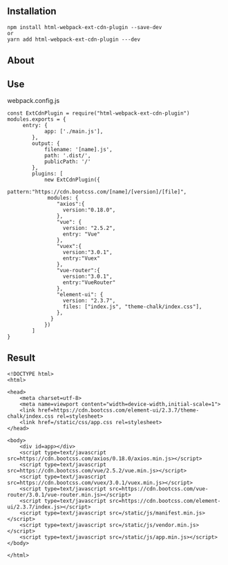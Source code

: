 Installation
--

> 
    npm install html-webpack-ext-cdn-plugin --save-dev
    or
    yarn add html-webpack-ext-cdn-plugin ---dev

About
--
   

Use
--
webpack.config.js

> 
    const ExtCdnPlugin = require("html-webpack-ext-cdn-plugin")
    modules.exports = {
         entry: {
                app: ['./main.js'],
            },
            output: {
                filename: '[name].js',
                path: '.dist/',
                publicPath: '/'
            },
            plugins: [
                new ExtCdnPlugin({
                 pattern:"https://cdn.bootcss.com/[name]/[version]/[file]",
                 modules: {
                    "axios":{
                      version:"0.18.0",
                    },
                    "vue": {
                      version: "2.5.2",
                      entry: "Vue"
                    },
                    "vuex":{
                      version:"3.0.1",
                      entry:"Vuex"
                    },
                    "vue-router":{
                      version:"3.0.1",
                      entry:"VueRouter"
                    },
                    "element-ui": {
                      version: "2.3.7",
                      files: ["index.js", "theme-chalk/index.css"],
                    },
                  }
                })
            ]
    }
    
Result
--
>
    <!DOCTYPE html>
    <html>
    
    <head>
        <meta charset=utf-8>
        <meta name=viewport content="width=device-width,initial-scale=1">
        <link href=https://cdn.bootcss.com/element-ui/2.3.7/theme-chalk/index.css rel=stylesheet>
        <link href=/static/css/app.css rel=stylesheet>
    </head>
    
    <body>
        <div id=app></div>
        <script type=text/javascript src=https://cdn.bootcss.com/axios/0.18.0/axios.min.js></script>
        <script type=text/javascript src=https://cdn.bootcss.com/vue/2.5.2/vue.min.js></script>
        <script type=text/javascript src=https://cdn.bootcss.com/vuex/3.0.1/vuex.min.js></script>
        <script type=text/javascript src=https://cdn.bootcss.com/vue-router/3.0.1/vue-router.min.js></script>
        <script type=text/javascript src=https://cdn.bootcss.com/element-ui/2.3.7/index.js></script>
        <script type=text/javascript src=/static/js/manifest.min.js></script>
        <script type=text/javascript src=/static/js/vendor.min.js></script>
        <script type=text/javascript src=/static/js/app.min.js></script>
    </body>
    
    </html>